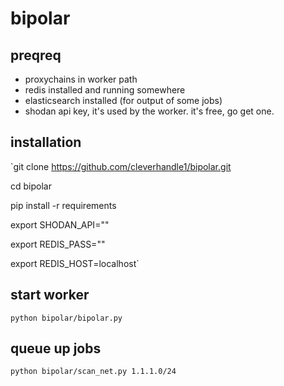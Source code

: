 # bipolar
## preqreq
* proxychains in worker path
* redis installed and running somewhere
* elasticsearch installed (for output of some jobs)
* shodan api key, it's used by the worker.  it's free, go get one.
## installation
`git clone https://github.com/cleverhandle1/bipolar.git

cd bipolar

pip install -r requirements

 export SHODAN_API="<apikey>"

 export REDIS_PASS="<password>"

 export REDIS_HOST=localhost`

## start worker
`python bipolar/bipolar.py`

## queue up jobs
`python bipolar/scan_net.py 1.1.1.0/24`
